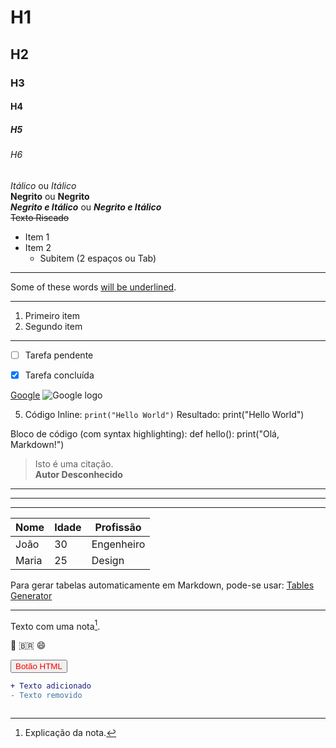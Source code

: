 

# H1
## H2
### H3
#### H4
##### H5
###### H6

*Itálico* ou _Itálico_  
**Negrito** ou __Negrito__  
***Negrito e Itálico*** ou ___Negrito e Itálico___  
~~Texto Riscado~~  


- Item 1
- Item 2
  - Subitem (2 espaços ou Tab)
---

  Some of these words <ins>will be underlined</ins>.

---

1. Primeiro item
2. Segundo item

---
- [ ] Tarefa pendente  
- [x] Tarefa concluída  



[Google](https://www.google.com.br/)
![Google logo](https://www.google.com.br/images/branding/googlelogo/2x/googlelogo_color_272x92dp.png)  


5. Código
Inline:
`print("Hello World")`
Resultado: print("Hello World")

Bloco de código (com syntax highlighting):
def hello():
    print("Olá, Markdown!")



> Isto é uma citação.  
> **Autor Desconhecido**




---
***
___



| Nome    | Idade | Profissão   |
|---------|-------|-------------|
| João    | 30    | Engenheiro  |
| Maria   | 25    | Design      |



Para gerar tabelas automaticamente em Markdown, pode-se usar: [Tables Generator](https://www.tablesgenerator.com/markdown_tables)

---


Texto com uma nota[^1].  
[^1]: Explicação da nota.  


:rocket: :brazil: :smile:  


<button style="color: red;">Botão HTML</button>  

```diff
+ Texto adicionado  
- Texto removido  


